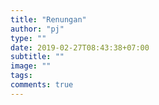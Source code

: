 ```yaml
---
title: "Renungan"
author: "pj"
type: ""
date: 2019-02-27T08:43:38+07:00
subtitle: ""
image: ""
tags:
comments: true
---
```

